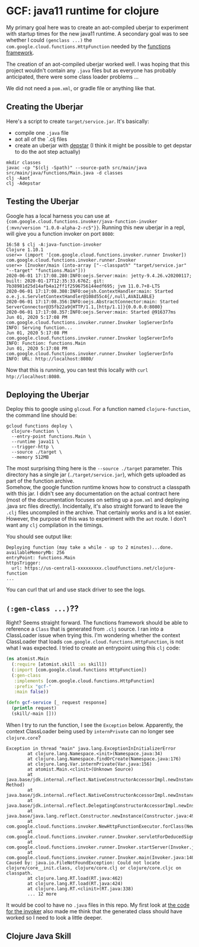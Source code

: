 # GCF: java11 runtime for clojure

My primary goal here was to create an aot-compiled uberjar to experiment with startup times for the new java11 runtime.
A secondary goal was to see whether I could `(genclass ...)` the `com.google.cloud.functions.HttpFunction` needed by
the [functions framework][functions-framework-api].

The creation of an aot-compiled uberjar worked well.  I was hoping that this project wouldn't contain any `.java` files
but as everyone has probably anticipated, there were some class loader problems ...

We did not need a `pom.xml`, or gradle file or anything like that.

## Creating the Uberjar

Here's a script to create `target/service.jar`.  It's basically:

* compile one `.java` file
* aot all of the `.clj files
* create an uberjar with [depstar][depstar] (I think it might be possible to get depstar to do the aot step actually)

```shell script
mkdir classes
javac -cp "$(clj -Spath)" --source-path src/main/java src/main/java/functions/Main.java -d classes
clj -Aaot
clj -Adepstar
```

## Testing the Uberjar

Google has a local harness you can use at `{com.google.cloud.functions.invoker/java-function-invoker {:mvn/version "1.0.0-alpha-2-rc5"}}`.
Running this new uberjar in a repl, will give you a function invoker on port `8080`:

```
16:58 $ clj -A:java-function-invoker
Clojure 1.10.1
user=> (import '[com.google.cloud.functions.invoker.runner Invoker])
com.google.cloud.functions.invoker.runner.Invoker
user=> (Invoker/main (into-array ["--classpath" "target/service.jar" "--target" "functions.Main"]))
2020-06-01 17:17:08.280:INFO:oejs.Server:main: jetty-9.4.26.v20200117; built: 2020-01-17T12:35:33.676Z; git: 7b38981d25d14afb4a12ff1f2596756144edf695; jvm 11.0.7+8-LTS
2020-06-01 17:17:08.308:INFO:oejsh.ContextHandler:main: Started o.e.j.s.ServletContextHandler@108d55c4{/,null,AVAILABLE}
2020-06-01 17:17:08.356:INFO:oejs.AbstractConnector:main: Started ServerConnector@35fb22a9{HTTP/1.1,[http/1.1]}{0.0.0.0:8080}
2020-06-01 17:17:08.357:INFO:oejs.Server:main: Started @916377ms
Jun 01, 2020 5:17:08 PM com.google.cloud.functions.invoker.runner.Invoker logServerInfo
INFO: Serving function...
Jun 01, 2020 5:17:08 PM com.google.cloud.functions.invoker.runner.Invoker logServerInfo
INFO: Function: functions.Main
Jun 01, 2020 5:17:08 PM com.google.cloud.functions.invoker.runner.Invoker logServerInfo
INFO: URL: http://localhost:8080/
```

Now that this is running, you can test this locally with `curl htp://localhost:8080`.

## Deploying the Uberjar

Deploy this to google using `glcoud`.  For a function named `clojure-function`, 
the command line should be:

```shell script
gcloud functions deploy \ 
  clojure-function \
  --entry-point functions.Main \
  --runtime java11 \
  --trigger-http \
  --source ./target \
  --memory 512MB
```

The most surprising thing here is the `--source ./target` parameter.  This directory has a single 
jar (`./target/service.jar`), which gets uploaded as part of the function archive.  
Somehow, the google function runtime knows 
how to construct a classpath with this jar.  I didn't see any documentation on the actual contract here (most of 
the documentation focuses on setting up a `pom.xml` and deploying .java src files directly).  Incidentally, it's also 
straight forward to leave the `.clj` files uncompiled in the archive.  That certainly works and is 
a lot easier.  However, the purpose of this was to experiment with the `aot` route.  I don't want any `clj` compilation
in the timings.

You should see output like:

```shell script
Deploying function (may take a while - up to 2 minutes)...done.
availableMemoryMb: 256
entryPoint: functions.Main
httpsTrigger:
  url: https://us-central1-xxxxxxxxx.cloudfunctions.net/clojure-function
...
```

You can curl that url and use stack driver to see the logs.

## `(:gen-class ...)`??

Right?  Seems straight forward.  The functions framework should be able to reference a `Class` 
that is generated from `.clj` source.  I ran 
into a ClassLoader issue when trying this.  I'm wondering whether the context ClassLoader 
that loads `com.google.cloud.functions.HttpFunction`, is not what I was expected.  I tried to
create an entrypoint using this `clj` code:

```clojure
(ns atomist.Main
  (:require [atomist.skill :as skill])
  (:import [com.google.cloud.functions HttpFunction])
  (:gen-class
   :implements [com.google.cloud.functions.HttpFunction]
   :prefix "gcf-"
   :main false))

(defn gcf-service [_ request response]
  (println request)
  (skill/-main []))
```

When I try to run the function, I see the `Exception` below.  Apparently, the context 
ClassLoader being used by `internPrivate` can no longer see `clojure.core`?

```
Exception in thread "main" java.lang.ExceptionInInitializerError
        at clojure.lang.Namespace.<init>(Namespace.java:34)
        at clojure.lang.Namespace.findOrCreate(Namespace.java:176)
        at clojure.lang.Var.internPrivate(Var.java:156)
        at atomist.Main.<clinit>(Unknown Source)
        at java.base/jdk.internal.reflect.NativeConstructorAccessorImpl.newInstance0(Native Method)
        at java.base/jdk.internal.reflect.NativeConstructorAccessorImpl.newInstance(NativeConstructorAccessorImpl.java:62)
        at java.base/jdk.internal.reflect.DelegatingConstructorAccessorImpl.newInstance(DelegatingConstructorAccessorImpl.java:45)
        at java.base/java.lang.reflect.Constructor.newInstance(Constructor.java:490)
        at com.google.cloud.functions.invoker.NewHttpFunctionExecutor.forClass(NewHttpFunctionExecutor.java:51)
        at com.google.cloud.functions.invoker.runner.Invoker.servletForDeducedSignatureType(Invoker.java:358)
        at com.google.cloud.functions.invoker.runner.Invoker.startServer(Invoker.java:290)
        at com.google.cloud.functions.invoker.runner.Invoker.main(Invoker.java:140)
Caused by: java.io.FileNotFoundException: Could not locate clojure/core__init.class, clojure/core.clj or clojure/core.cljc on classpath.
        at clojure.lang.RT.load(RT.java:462)
        at clojure.lang.RT.load(RT.java:424)
        at clojure.lang.RT.<clinit>(RT.java:338)
        ... 12 more

```

It would be cool to have no `.java` files in this repo.  My first look at [the code for the invoker][github-functions-framework-java] also
made me think that the generated class should have worked so I need to look a little deeper.

## Clojure Java Skill

[pack.alpha]: https://github.com/juxt/pack.alpha
[first.java]: https://cloud.google.com/functions/docs/first-java
[depstar]: https://github.com/seancorfield/depstar
[functions-framework-api]: https://javadoc.io/doc/com.google.cloud.functions/functions-framework-api/latest/index.html
[api]: https://mvnrepository.com/artifact/com.google.cloud.functions/functions-framework-api/1.0.1
[java-11-for-cloud-functions]: https://developers.googleblog.com/2020/05/java-11-for-cloud-functions.html
[github-functions-framework-java]: https://github.com/GoogleCloudPlatform/functions-framework-java

